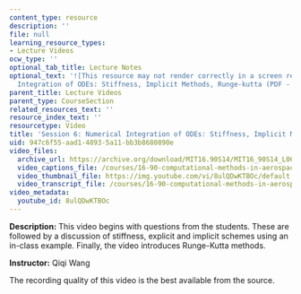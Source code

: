 ```yaml
---
content_type: resource
description: ''
file: null
learning_resource_types:
- Lecture Videos
ocw_type: ''
optional_tab_title: Lecture Notes
optional_text: '![This resource may not render correctly in a screen reader.](/images/inacessible.gif)[Numerical
  Integration of ODEs: Stiffness, Implicit Methods, Runge-kutta (PDF - 1.3MB)](resources/mit16_90s14_lecture6)'
parent_title: Lecture Videos
parent_type: CourseSection
related_resources_text: ''
resource_index_text: ''
resourcetype: Video
title: 'Session 6: Numerical Integration of ODEs: Stiffness, Implicit Methods, Runge-Kutta'
uid: 947c6f55-aad1-4893-5a11-bb3b8680890e
video_files:
  archive_url: https://archive.org/download/MIT16.90S14/MIT16_90S14_L06_300k.mp4
  video_captions_file: /courses/16-90-computational-methods-in-aerospace-engineering-spring-2014/fdca71aa45f75ce3ba245ca5c5b46c24_8ulQDwKTBOc.vtt
  video_thumbnail_file: https://img.youtube.com/vi/8ulQDwKTBOc/default.jpg
  video_transcript_file: /courses/16-90-computational-methods-in-aerospace-engineering-spring-2014/77913edf990d6634eda1ac5ac6b7e3f7_8ulQDwKTBOc.pdf
video_metadata:
  youtube_id: 8ulQDwKTBOc
---
```


**Description:** This video begins with questions from the students. These are followed by a discussion of stiffness, explicit and implicit schemes using an in-class example. Finally, the video introduces Runge-Kutta methods.

**Instructor:** Qiqi Wang

The recording quality of this video is the best available from the source.